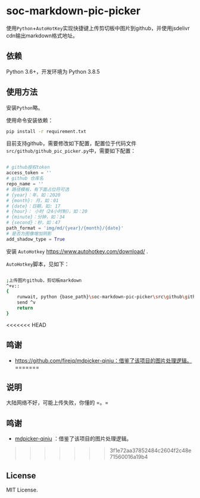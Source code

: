# soc-markdown-pic-picker

使用`Python`+`AutoHotKey`实现快捷键上传剪切板中图片到github，并使用jsdelivr cdn输出markdown格式地址。

## 依赖

Python 3.6+，开发环境为 Python 3.8.5

## 使用方法

安装`Python`略。

使用命令安装依赖：

```bash
pip install -r requirement.txt
```

目前支持github，需要修改如下配置，配置位于代码文件`src/github/github_pic_picker.py`中，需要如下配置：

```python

# github授权token
access_token = ''
# github 仓库名
repo_name = ''
# 路径模板，有下面占位符可选
# {year}：年，如：2020
# {month}: 月，如：01
# {date}：日期，如: 17
# {hour}： 小时（24小时制），如：20
# {minute}：分钟，如：34
# {second}：秒，如：47
path_format = 'img/md/{year}/{month}/{date}'
# 是否为图像增加阴影
add_shadow_type = True

```

安装 `AutoHotkey`  https://www.autohotkey.com/download/ .

`AutoHotkey`脚本，见如下：

```bash

;上传图片github，剪切板markdown
^+v::
{
	runwait, python {base_path}\soc-markdown-pic-picker\src\github\github_pic_picker.py, , Hide
	send ^v
	return
}

```

<<<<<<< HEAD
## 鸣谢

* https://github.com/firejq/mdpicker-qiniu：借鉴了该项目的图片处理逻辑。
=======
## 说明

大陆网络不好，可能上传失败，你懂的 =。=

## 鸣谢

* [mdpicker-qiniu](https://github.com/firejq/mdpicker-qiniu) ：借鉴了该项目的图片处理逻辑。
>>>>>>> 3f1e72aa37852484c2604f2c48e71560016a19b4

## License

MIT License.